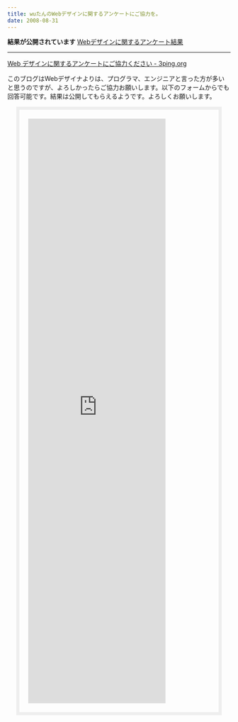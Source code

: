 ```yaml
---
title: wuたんのWebデザインに関するアンケートにご協力を。
date: 2008-08-31
---
```

<strong>結果が公開されています</strong>
<a href="http://3ping.org/2008/08/31/0120">Webデザインに関するアンケート結果</a>
<hr />

<a href="http://3ping.org/2008/08/31/0120">Web デザインに関するアンケートにご協力ください - 3ping.org</a>

このブログはWebデザイナよりは、プログラマ、エンジニアと言った方が多いと思うのですが、よろしかったらご協力お願いします。以下のフォームからでも回答可能です。結果は公開してもらえるようです。よろしくお願いします。

<div style="margin: 1em 20px; border: 7px solid #eee; padding: 20px;"><iframe src="http://spreadsheets.google.com/embeddedform?key=pqZ008056mIlxmXskWwiMbg" width="310" height="1319" frameborder="0" marginheight="0" marginwidth="0">読込中...</iframe></div>